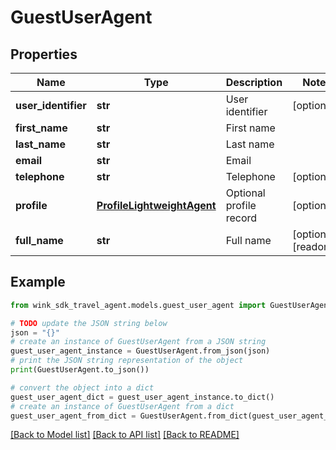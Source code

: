 # GuestUserAgent


## Properties

Name | Type | Description | Notes
------------ | ------------- | ------------- | -------------
**user_identifier** | **str** | User identifier | [optional] 
**first_name** | **str** | First name | 
**last_name** | **str** | Last name | 
**email** | **str** | Email | 
**telephone** | **str** | Telephone | [optional] 
**profile** | [**ProfileLightweightAgent**](ProfileLightweightAgent.md) | Optional profile record | [optional] 
**full_name** | **str** | Full name | [optional] [readonly] 

## Example

```python
from wink_sdk_travel_agent.models.guest_user_agent import GuestUserAgent

# TODO update the JSON string below
json = "{}"
# create an instance of GuestUserAgent from a JSON string
guest_user_agent_instance = GuestUserAgent.from_json(json)
# print the JSON string representation of the object
print(GuestUserAgent.to_json())

# convert the object into a dict
guest_user_agent_dict = guest_user_agent_instance.to_dict()
# create an instance of GuestUserAgent from a dict
guest_user_agent_from_dict = GuestUserAgent.from_dict(guest_user_agent_dict)
```
[[Back to Model list]](../README.md#documentation-for-models) [[Back to API list]](../README.md#documentation-for-api-endpoints) [[Back to README]](../README.md)


